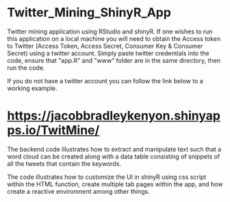 # Twitter_Mining_ShinyR_App

Twitter mining application using RStudio and shinyR.  If one wishes to run this application on a local machine you will need to obtain the Access token to Twitter (Access Token, Access Secret, Consumer Key & Consumer Secret) using a twitter account.  Simply paste twitter credentials into the code, ensure that "app.R" and "www" folder are in the same directory, then run the code. 

If you do not have a twitter account you can follow the link below to a working example.
# https://jacobbradleykenyon.shinyapps.io/TwitMine/

 
The backend code illustrates how to extract and manipulate text such that a word cloud can be created along with a data table consisting of snippets of all the tweets that contain the keywords.

The code illustrates how to customize the UI in shinyR using css script within the HTML function, create multiple tab pages within the app, and how create a reactive environment among other things.



